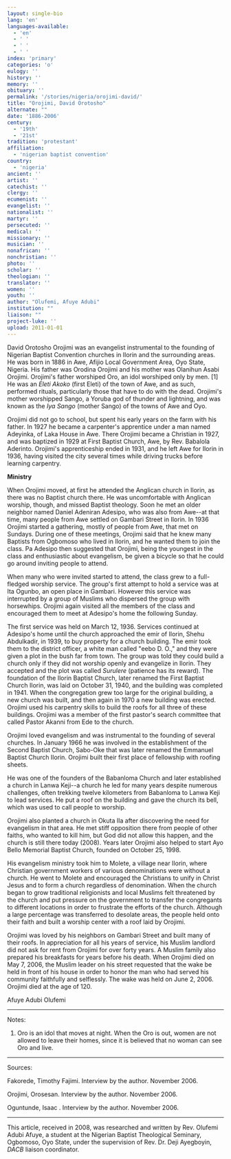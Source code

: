 ```yaml
---
layout: single-bio
lang: 'en'
languages-available:
  - 'en'
  - ' '
  - ' '
  - ' '
index: 'primary'
categories: 'o'
eulogy: ''
history: ''
memory: ''
obituary: ''
permalink: '/stories/nigeria/orojimi-david/'
title: "Orojimi, David Orotosho"
alternate: ""
date: '1886-2006'
century:
  - '19th'
  - '21st'
tradition: 'protestant'
affiliation:
  - 'nigerian baptist convention'
country:
  - 'nigeria'
ancient: ''
artist: ''
catechist: ''
clergy: ''
ecumenist: ''
evangelist: ''
nationalist: ''
martyr: ''
persecuted: ''
medical: ''
missionary: ''
musician: ''
nonafrican: ''
nonchristian: ''
photo: ''
scholar: ''
theologian: ''
translator: ''
women: ''
youth: ''
author: "Olufemi, Afuye Adubi"
institution: ""
liaison: ""
project-luke: ''
upload: 2011-01-01
---
```




David Orotosho Orojimi was an evangelist instrumental to the founding of Nigerian Baptist Convention churches in Ilorin and the surrounding areas. He was born in 1886 in Awe, Afijio Local Government Area, Oyo State, Nigeria. His father was Orodina Orojimi and his mother was Olanihun Asabi Orojimi. Orojimi's father worshiped Oro, an idol worshiped only by men. [1] He was an *Eleti Akoko* (first Eleti) of the town of Awe, and as such, performed rituals, particularly those that have to do with the dead. Orojimi's mother worshipped Sango, a Yoruba god of thunder and lightning, and was known as the *Iya Sango* (mother Sango) of the towns of Awe and Oyo.

Orojimi did not go to school, but spent his early years on the farm with his father. In 1927 he became a carpenter's apprentice under a man named Adeyinka, of Laka House in Awe. There Orojimi became a Christian in 1927, and was baptized in 1929 at First Baptist Church, Awe, by Rev. Babalola Aderinto. Orojimi's apprenticeship ended in 1931, and he left Awe for Ilorin in 1936, having visited the city several times while driving trucks before learning carpentry.

**Ministry**

When Orojimi moved, at first he attended the Anglican church in Ilorin, as there was no Baptist church there. He was uncomfortable with Anglican worship, though, and missed Baptist theology. Soon he met an older neighbor named Daniel Adeniran Adesipo, who was also from Awe--at that time, many people from Awe settled on Gambari Street in Ilorin. In 1936 Orojimi started a gathering, mostly of people from Awe, that met on Sundays. During one of these meetings, Orojimi said that he knew many Baptists from Ogbomoso who lived in Ilorin, and he wanted them to join the class. Pa Adesipo then suggested that Orojimi, being the youngest in the class and enthusiastic about evangelism, be given a bicycle so that he could go around inviting people to attend.

When many who were invited started to attend, the class grew to a full-fledged worship service. The group's first attempt to hold a service was at Ita Ogunbo, an open place in Gambari. However this service was interrupted by a group of Muslims who dispersed the group with horsewhips. Orojimi again visited all the members of the class and encouraged them to meet at Adesipo's home the following Sunday.

The first service was held on  March 12, 1936. Services continued at Adesipo's home until the church approached the emir of Ilorin, Shehu Abdulkadir, in 1939, to buy property for a church building. The emir took them to the  district officer, a white man called "eebo D. O.," and they were given a plot in the bush far from town. The group was told they could build a church only if they did not worship openly and evangelize in Ilorin. They accepted and the plot was called *Surulere* (patience has its reward). The foundation of the Ilorin Baptist Church, later renamed the First Baptist Church Ilorin, was laid on October 31, 1940, and the building was completed in 1941. When the congregation grew too large for the original building, a new church was built, and then again in 1970 a new building was erected. Orojimi used his carpentry skills to build the roofs for all three of these buildings. Orojimi was a member of the first pastor's search committee that called Pastor Akanni from Ede to the church.

Orojimi loved evangelism and was instrumental to the founding of several churches. In January 1966 he was involved in the establishment of the Second Baptist Church, Sabo-Oke that was later renamed the Emmanuel Baptist Church Ilorin. Orojimi built their first place of fellowship with roofing sheets.

He was one of the founders of the Babanloma Church and later established a church in Lanwa Keji--a church he led for many years despite numerous challenges, often trekking twelve kilometers from Babanloma to Lanwa Keji to lead services. He put a roof on the building and gave the church its bell, which was used to call people to worship.

Orojimi also planted a church in Okuta Ila after discovering the need for evangelism in that area. He met stiff opposition there from people of other faiths, who wanted to kill him, but God did not allow this happen, and the church is still there today (2008). Years later Orojimi also helped to start Ayo Bello Memorial Baptist Church, founded on October 25, 1998.

His evangelism ministry took him to Molete, a village near Ilorin, where Christian government workers of various denominations were without a church. He went to Molete and encouraged the Christians to unify in Christ Jesus and to form a church regardless of denomination. When the church began to grow traditional religionists and local Muslims felt threatened by the church and put pressure on the government to transfer the congregants to different locations in order to frustrate the efforts of the church. Although a large percentage was transferred to desolate areas, the people held onto their faith and built a worship center with a roof laid by Orojimi.

Orojimi was loved by his neighbors on Gambari Street and built many of their roofs. In appreciation for all his years of service, his Muslim landlord did not ask for rent from Orojimi for over forty years. A Muslim family also prepared his breakfasts for years before his death. When Orojimi died on May 7, 2006, the Muslim  leader on his street requested that the wake be held in front of his house in order to honor the man who had served his community faithfully and selflessly. The wake was held on June 2, 2006. Orojimi died at the age of 120.

Afuye Adubi Olufemi

---

Notes:

1. Oro is an idol that moves at night. When the Oro is out, women are not allowed to leave their homes, since it is believed that no woman can see Oro and live.
---

Sources:

Fakorede, Timothy Fajimi. Interview by the author. November 2006.

Orojimi, Orosesan. Interview by the author.  November 2006.

Oguntunde, Isaac . Interview by the author. November 2006.

---

This article, received in 2008, was researched and written by Rev. Olufemi Adubi Afuye, a student at the Nigerian Baptist Theological Seminary, Ogbomoso, Oyo State, under the supervision of Rev. Dr. Deji Ayegboyin, *DACB* liaison coordinator.